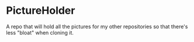 # PictureHolder
A repo that will hold all the pictures for my other repositories so that there's less "bloat" when cloning it.
